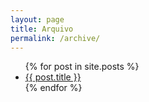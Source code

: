 ```yaml
---
layout: page
title: Arquivo
permalink: /archive/
---
```


<ul>
  {% for post in site.posts %}
    <li>
      <a href="../{{ post.url }}">{{ post.title }}</a>
    </li>
  {% endfor %}
</ul>
